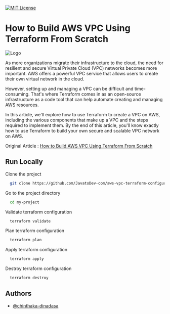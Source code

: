 [![MIT License](https://img.shields.io/badge/License-MIT-green.svg)](https://choosealicense.com/licenses/mit/)

# How to Build AWS VPC Using Terraform From Scratch

![Logo](https://javatodev.com/wp-content/uploads/2023/04/How-to-Build-AWS-VPC-Using-Terraform-From-Scratch-1288x725.png)


As more organizations migrate their infrastructure to the cloud, the need for resilient and secure Virtual Private Cloud (VPC) networks becomes more important. AWS offers a powerful VPC service that allows users to create their own virtual network in the cloud.

However, setting up and managing a VPC can be difficult and time-consuming. That's where Terraform comes in as an open-source infrastructure as a code tool that can help automate creating and managing AWS resources. 

In this article, we'll explore how to use Terraform to create a VPC on AWS, including the various components that make up a VPC and the steps required to implement them. By the end of this article, you'll know exactly how to use Terraform to build your own secure and scalable VPC network on AWS.

Original Article : [How to Build AWS VPC Using Terraform From Scratch](https://javatodev.com/how-to-build-aws-vpc-using-terraform-step-by-step/)


## Run Locally

Clone the project

```bash
  git clone https://github.com/JavatoDev-com/aws-vpc-terraform-configuration
```

Go to the project directory

```bash
  cd my-project
```

Validate terraform configuration

```bash
  terraform validate
```

Plan terraform configuration

```bash
  terraform plan
```

Apply terraform configuration

```bash
  terraform apply
```

Destroy terraform configuration

```bash
  terraform destroy
```


## Authors

- [@chinthaka-dinadasa](https://github.com/chinthaka-dinadasa)